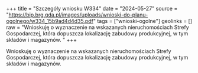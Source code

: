 +++
title = "Szczegóły wniosku W334"
date = "2024-05-27"
source = "https://bip.brg.gda.pl/images/uploads/wnioski-do-planu-ogolnego/w334_15b9ad4d4d35.pdf"
tags = ["wnioski-ogolne"]
geolinks = []
raw = "Wnioskuję o wyznaczenie na wskazanych nieruchomościach Strefy Gospodarczej, która dopuszcza lokalizację zabudowy produkcyjnej, w tym składów i magazynów. "
+++

Wnioskuję o wyznaczenie na wskazanych nieruchomościach Strefy Gospodarczej,
która dopuszcza lokalizację zabudowy produkcyjnej, w tym składów i magazynów.



